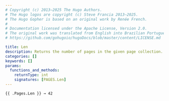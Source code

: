 ```yaml
---
# Copyright (c) 2013–2025 The Hugo Authors.
# The Hugo logos are copyright (c) Steve Francia 2013–2025.
# The Hugo Gopher is based on an original work by Renée French.
#
# Documentation licensed under the Apache License, Version 2.0.
# The original work was translated from English into Brazilian Portuguese.
# https://github.com/gohugoio/hugoDocs/blob/master/content/LICENSE.md

title: Len
description: Returns the number of pages in the given page collection.
categories: []
keywords: []
params:
  functions_and_methods:
    returnType: int
    signatures: [PAGES.Len]
---
```


```go-html-template
{{ .Pages.Len }} → 42
```
